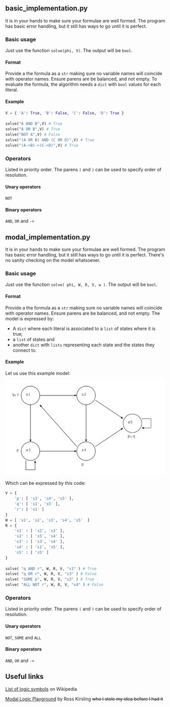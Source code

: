 ## basic_implementation.py
It is in your hands to make sure your formulae are well formed. The program has basic error handling, but it still has ways to go until it is perfect.

### Basic usage
Just use the function `solve(phi, V)`. The output will be `bool`. 

#### Format
Provide a the formula as a `str` making sure no variable names will coincide with operator names. Ensure parens are be balanced, and not empty.
To evaluate the formula, the algorithm needs a `dict` with `bool` values for each literal.

#### Example
```python
V = { 'A': True, 'B': False, 'C': False, 'D': True }

solve("A AND B",V) # True
solve("A OR B",V) # True
solve("NOT A",V) # False
solve("(A OR B) AND (C OR D)",V) # True
solve("(A->B)->(C->D)",V) # True
```

### Operators
Listed in priority order. The parens `(` and `)` can be used to specify order of resolution.
#### Unary operators 
`NOT`
#### Binary operators 
`AND`, `OR` and `->` 


## modal_implementation.py
It is in your hands to make sure your formulae are well formed. The program has basic error handling, but it still has ways to go until it is perfect.
There's no sanity checking on the model whatsoever.

### Basic usage
Just use the function `solve( phi, W, R, V, w )`. The output will be `bool`. 

#### Format
Provide a the formula as a `str` making sure no variable names will coincide with operator names. Ensure parens are be balanced, and not empty.
The model is expressed by:
- A `dict` where each literal is associated to a `list` of states where it is true; 
- a `list` of states and
- another `dict` with `lists` representing each state and the states they connect to.

#### Example
Let us use this example model:

![example graph picture](./test_model.png)

Which can be expressed by this code:
```python
V = { 
	'p': [ 's3', 's4', 's5' ], 
	'q': [ 's1', 's5' ], 
	'r': [ 's1' ] 
}
W = [ 's1', 's2', 's3', 's4', 's5'  ]
R = { 
	's1' : [ 's2', 's3' ], 
	's2' : [ 's5', 's4' ], 
	's3' : [ 's3', 's4' ], 
	's4' : [ 's1', 's5' ], 
	's5' : [ 's5' ] 
}

solve( "q AND r", W, R, V, "s1" ) # True
solve( "q OR r", W, R, V, "s3" ) # False
solve( "SOME p", W, R, V, "s3" ) # True
solve( "ALL NOT r", W, R, V, "s4" ) # False
```

### Operators
Listed in priority order. The parens `(` and `)` can be used to specify order of resolution.
#### Unary operators 
`NOT`, `SOME` and `ALL`
#### Binary operators 
`AND`, `OR` and `->` 

## Useful links
[List of logic symbols](https://en.wikipedia.org/wiki/List_of_logic_symbols) on Wikipedia

[Modal Logic Playground](https://rkirsling.github.io/modallogic/) by Ross Kirsling ~~who I stole my idea before I had it~~
